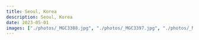 ```yaml
---
title: Seoul, Korea
description: Seoul, Korea
date: 2023-05-01
images: ["./photos/_MGC3388.jpg", "./photos/_MGC3397.jpg", "./photos/_MGC3364.jpg"]
---
```


